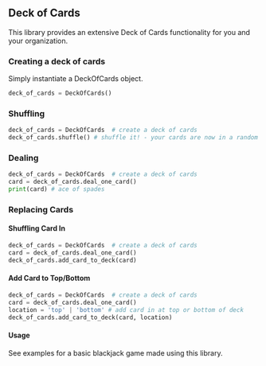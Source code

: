## Deck of Cards
This library provides an extensive Deck of Cards functionality for you and your organization.

### Creating a deck of cards
Simply instantiate a DeckOfCards object.
```python
deck_of_cards = DeckOfCards()
```

### Shuffling
```python
deck_of_cards = DeckOfCards  # create a deck of cards
deck_of_cards.shuffle() # shuffle it! - your cards are now in a random order 
```

### Dealing
```python
deck_of_cards = DeckOfCards  # create a deck of cards
card = deck_of_cards.deal_one_card()
print(card) # ace of spades
```

### Replacing Cards
#### Shuffling Card In
```python
deck_of_cards = DeckOfCards  # create a deck of cards
card = deck_of_cards.deal_one_card()
deck_of_cards.add_card_to_deck(card)
```
#### Add Card to Top/Bottom
```python
deck_of_cards = DeckOfCards  # create a deck of cards
card = deck_of_cards.deal_one_card()
location = 'top' | 'bottom' # add card in at top or bottom of deck
deck_of_cards.add_card_to_deck(card, location)
```

#### Usage
See examples for a basic blackjack game made using this library.